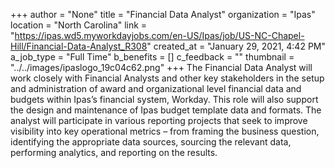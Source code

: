 +++
author = "None"
title = "Financial Data Analyst"
organization = "Ipas"
location = "North Carolina"
link = "https://ipas.wd5.myworkdayjobs.com/en-US/Ipas/job/US-NC-Chapel-Hill/Financial-Data-Analyst_R308"
created_at = "January 29, 2021, 4:42 PM"
a_job_type = "Full Time"
b_benefits = []
c_feedback = ""
thumbnail = "../../images/ipaslogo_19c04c62.png"
+++
The Financial Data Analyst will work closely with Financial Analysts and other key stakeholders in the setup and administration of award and organizational level financial data and budgets within Ipas’s financial system, Workday. This role will also support the design and maintenance of Ipas budget template data and formats.  The analyst will participate in various reporting projects that seek to improve visibility into key operational metrics – from framing the business question, identifying the appropriate data sources, sourcing the relevant data, performing analytics, and reporting on the results.